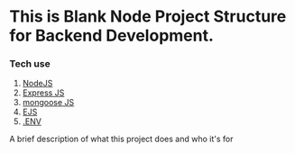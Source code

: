 
# This is Blank Node Project Structure for Backend Development.

### Tech use
1) [NodeJS](https://nodejs.org/)
2) [Express JS](http://expressjs.com/)
3) [mongoose JS](https://mongoosejs.com/)
4) [EJS](https://ejs.co/)
5) [.ENV](https://github.com/motdotla/dotenv)

A brief description of what this project does and who it's for

